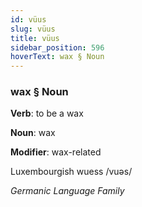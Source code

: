 ```yaml
---
id: vüus
slug: vüus
title: vüus
sidebar_position: 596
hoverText: wax § Noun
---
```


### wax § Noun

**Verb**: to be a wax

**Noun**: wax

**Modifier**: wax-related

Luxembourgish wuess /vuəs/

*Germanic Language Family*